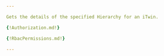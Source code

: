 ```yaml
---

Gets the details of the specified Hierarchy for an iTwin. 

{!Authorization.md!}

{!RbacPermissions.md!}

---
```

